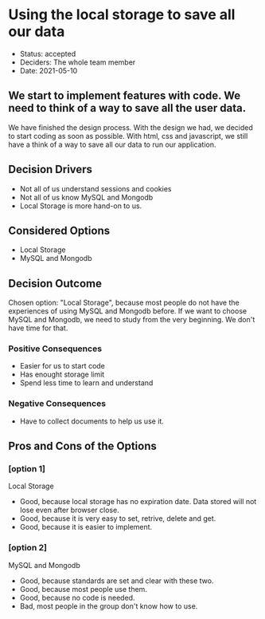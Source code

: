 # Using the local storage to save all our data

* Status: accepted
* Deciders: The whole team member
* Date: 2021-05-10

## We start to implement features with code. We need to think of a way to save all the user data.

We have finished the design process. With the design we had, we decided to start coding as soon as possible. With html, css and javascript, we still have a think of a way to save all our data to run our application.

## Decision Drivers 

* Not all of us understand sessions and cookies
* Not all of us know MySQL and Mongodb
* Local Storage is more hand-on to us.

## Considered Options
* Local Storage
* MySQL and Mongodb

## Decision Outcome

Chosen option: "Local Storage", because most people do not have the experiences of using MySQL and Mongodb before. If we want to choose MySQL and Mongodb, we need to study from the very beginning. We don't have time for that.

### Positive Consequences <!-- optional -->

* Easier for us to start code
* Has enought storage limit
* Spend less time to learn and understand

### Negative Consequences <!-- optional -->
* Have to collect documents to help us use it.


## Pros and Cons of the Options <!-- optional -->

### [option 1]

Local Storage<!-- optional -->

* Good, because local storage has no expiration date. Data stored will not lose even after browser close.
* Good, because it is very easy to set, retrive, delete and get.
* Good, because it is easier to implement.

### [option 2]

MySQL and Mongodb<!-- optional -->

* Good, because standards are set and clear with these two.
* Good, because most people use them.
* Good, because no code is needed.
* Bad, most people in the group don't know how to use.


